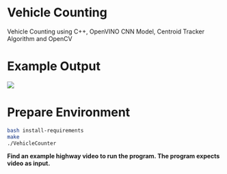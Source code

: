 # Vehicle Counting
Vehicle Counting using C++, OpenVINO CNN Model, Centroid Tracker Algorithm and OpenCV 

# Example Output
![](https://github.com/tahaahiskali/Vehicle_Counting/blob/main/src/tracker.gif)

# Prepare Environment

```bash
bash install-requirements  
make  
./VehicleCounter
```


**Find an example highway video to run the program. The program expects video as input.**
